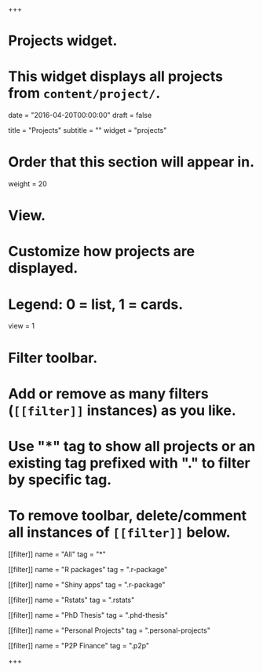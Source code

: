 +++
# Projects widget.
# This widget displays all projects from `content/project/`.

date = "2016-04-20T00:00:00"
draft = false

title = "Projects"
subtitle = ""
widget = "projects"

# Order that this section will appear in.
weight = 20

# View.
# Customize how projects are displayed.
# Legend: 0 = list, 1 = cards.
view = 1

# Filter toolbar.
# Add or remove as many filters (`[[filter]]` instances) as you like.
# Use "*" tag to show all projects or an existing tag prefixed with "." to filter by specific tag.
# To remove toolbar, delete/comment all instances of `[[filter]]` below.
[[filter]]
  name = "All"
  tag = "*"
  
[[filter]]
  name = "R packages"
  tag = ".r-package"

[[filter]]
  name = "Shiny apps"
  tag = ".r-package"

[[filter]]
  name = "Rstats"
  tag = ".rstats"
  
[[filter]]
  name = "PhD Thesis"
  tag = ".phd-thesis"

[[filter]]
  name = "Personal Projects"
  tag = ".personal-projects"
  
[[filter]]
  name = "P2P Finance"
  tag = ".p2p"

+++

